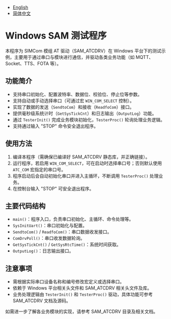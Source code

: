 - [English](README.md)  
- [简体中文](README_cn.md)

# Windows SAM 测试程序

本程序为 SIMCom 模组 AT 驱动（SAM_ATCDRV）在 Windows 平台下的测试示例，主要用于通过串口与模块进行通信，并驱动各类业务功能（如 MQTT、Socket、TTS、FOTA 等）。

## 功能简介

- 支持串口初始化、配置波特率、数据位、校验位、停止位等参数。
- 支持自动或手动选择串口（可通过宏 `WIN_COM_SELECT` 控制）。
- 实现了数据的发送（`SendtoCom`）和接收（`ReadfoCom`）接口。
- 提供毫秒级系统计时（`GetSysTickCnt`）和日志输出（`OutputLog`）功能。
- 通过 `TesterInit()` 完成业务模块初始化，`TesterProc()` 轮询处理业务逻辑。
- 支持通过输入 "STOP" 命令安全退出程序。

## 使用方法

1. 编译本程序（需确保已编译好 SAM_ATCDRV 静态库，并正确链接）。
2. 运行程序，若启用 `WIN_COM_SELECT`，可在启动时选择串口号；否则默认使用 `ATC_COM` 宏指定的串口号。
3. 程序启动后会自动初始化串口并进入主循环，不断调用 `TesterProc()` 处理业务。
4. 在控制台输入 "STOP" 可安全退出程序。

## 主要代码结构

- `main()`：程序入口，负责串口初始化、主循环、命令处理等。
- `SysInitUart()`：串口初始化与配置。
- `SendtoCom()` / `ReadfoCom()`：串口数据收发接口。
- `ComDrvPoll()`：串口收发数据轮询。
- `GetSysTickCnt()` / `GetSysRtcTime()`：系统时间获取。
- `OutputLog()`：日志输出接口。

## 注意事项

- 需根据实际串口设备名称和编号修改宏定义或选择串口。
- 依赖于 Windows 平台相关头文件和 SAM_ATCDRV 相关头文件及库。
- 业务处理逻辑由 `TesterInit()` 和 `TesterProc()` 驱动，具体功能可参考 SAM_ATCDRV 文档及源码。

如需进一步了解各业务模块的实现，请参考 SAM_ATCDRV 目录及相关文档。